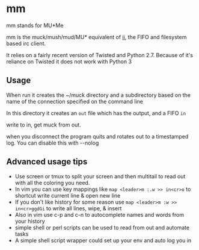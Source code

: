 # mm 

mm stands for MU*Me

mm is the muck/mush/mud/MU* equivalent of [ii](http://tools.suckless.org/ii/), the FIFO and filesystem based irc client.

It relies on a fairly recent version of Twisted and Python 2.7. Because of it's reliance on Twisted it does not work with Python 3

## Usage
When run it creates the ~/muck directory and a subdirectory based on the name of the connection specified on the command line

In this directory it creates an `out` file which has the output, and a FIFO `in`

write to in, get muck from out.

when you disconnect the program quits and rotates out to a timestamped log. You can disable this with --nolog

## Advanced usage tips
- Use screen or tmux to split your screen and then multitail to read out with all the coloring you need.
- In vim you can use key mappings like `map <leader>m :.w >> in<cr>o` to shortcut write current line & open new line
- If you don't like history for some reason use `map <leader>m :w >> in<cr>ggdGi` to write all lines, wipe, & insert
- Also in vim use c-p and c-n to autocomplete names and words from your history
- simple shell or perl scripts can be used to read from out and automate tasks
- A simple shell script wrapper could set up your env and auto log you in
